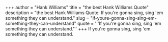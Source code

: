 +++
author = "Hank Williams"
title = "the best Hank Williams Quote"
description = "the best Hank Williams Quote: If you're gonna sing, sing 'em something they can understand."
slug = "if-youre-gonna-sing-sing-em-something-they-can-understand"
quote = '''If you're gonna sing, sing 'em something they can understand.'''
+++
If you're gonna sing, sing 'em something they can understand.
